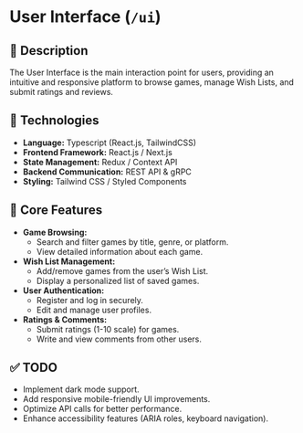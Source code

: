 # **User Interface (`/ui`)**

## 📌 **Description**

The User Interface is the main interaction point for users, providing an intuitive and responsive platform to browse games, manage Wish Lists, and submit ratings and reviews.

## 🔗 **Technologies**

- **Language:** Typescript (React.js, TailwindCSS)
- **Frontend Framework:** React.js / Next.js
- **State Management:** Redux / Context API
- **Backend Communication:** REST API & gRPC
- **Styling:** Tailwind CSS / Styled Components

## 📂 **Core Features**

- **Game Browsing:**
  - Search and filter games by title, genre, or platform.
  - View detailed information about each game.
- **Wish List Management:**
  - Add/remove games from the user’s Wish List.
  - Display a personalized list of saved games.
- **User Authentication:**
  - Register and log in securely.
  - Edit and manage user profiles.
- **Ratings & Comments:**
  - Submit ratings (1-10 scale) for games.
  - Write and view comments from other users.

## ✅ **TODO**

- Implement dark mode support.
- Add responsive mobile-friendly UI improvements.
- Optimize API calls for better performance.
- Enhance accessibility features (ARIA roles, keyboard navigation).
